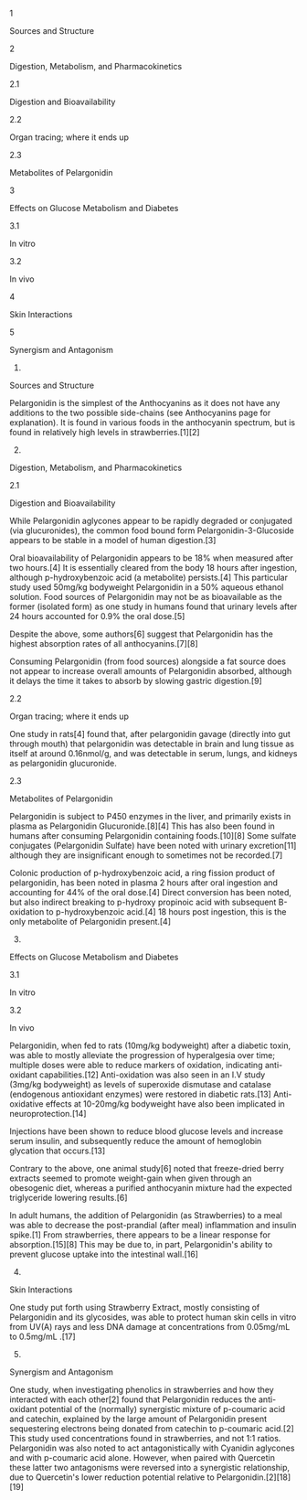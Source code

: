 1

Sources and Structure

2

Digestion, Metabolism, and Pharmacokinetics

2.1

Digestion and Bioavailability

2.2

Organ tracing; where it ends up

2.3

Metabolites of Pelargonidin

3

Effects on Glucose Metabolism and Diabetes

3.1

In vitro

3.2

In vivo

4

Skin Interactions

5

Synergism and Antagonism

1.

Sources and Structure

Pelargonidin is the simplest of the Anthocyanins as it does not have any additions to the two possible side-chains (see Anthocyanins page for explanation). It is found in various foods in the anthocyanin spectrum, but is found in relatively high levels in strawberries.[1][2]

2.

Digestion, Metabolism, and Pharmacokinetics

2.1

Digestion and Bioavailability

While Pelargonidin aglycones appear to be rapidly degraded or conjugated (via glucuronides), the common food bound form Pelargonidin-3-Glucoside appears to be stable in a model of human digestion.[3]

Oral bioavailability of Pelargonidin appears to be 18% when measured after two hours.[4] It is essentially cleared from the body 18 hours after ingestion, although p-hydroxybenzoic acid (a metabolite) persists.[4] This particular study used 50mg/kg bodyweight Pelargonidin in a 50% aqueous ethanol solution. Food sources of Pelargonidin may not be as bioavailable as the former (isolated form) as one study in humans found that urinary levels after 24 hours accounted for 0.9% the oral dose.[5]

Despite the above, some authors[6] suggest that Pelargonidin has the highest absorption rates of all anthocyanins.[7][8]

Consuming Pelargonidin (from food sources) alongside a fat source does not appear to increase overall amounts of Pelargonidin absorbed, although it delays the time it takes to absorb by slowing gastric digestion.[9]

2.2

Organ tracing; where it ends up

One study in rats[4] found that, after pelargonidin gavage (directly into gut through mouth) that pelargonidin was detectable in brain and lung tissue as itself at around 0.16nmol/g, and was detectable in serum, lungs, and kidneys as pelargonidin glucuronide.

2.3

Metabolites of Pelargonidin

Pelargonidin is subject to P450 enzymes in the liver, and primarily exists in plasma as Pelargonidin Glucuronide.[8][4] This has also been found in humans after consuming Pelargonidin containing foods.[10][8] Some sulfate conjugates (Pelargonidin Sulfate) have been noted with urinary excretion[11] although they are insignificant enough to sometimes not be recorded.[7]

Colonic production of p-hydroxybenzoic acid, a ring fission product of pelargonidin, has been noted in plasma 2 hours after oral ingestion and accounting for 44% of the oral dose.[4] Direct conversion has been noted, but also indirect breaking to p-hydroxy propinoic acid with subsequent B-oxidation to p-hydroxybenzoic acid.[4] 18 hours post ingestion, this is the only metabolite of Pelargonidin present.[4]

3.

Effects on Glucose Metabolism and Diabetes

3.1

In vitro

3.2

In vivo

Pelargonidin, when fed to rats (10mg/kg bodyweight) after a diabetic toxin, was able to mostly alleviate the progression of hyperalgesia over time; multiple doses were able to reduce markers of oxidation, indicating anti-oxidant capabilities.[12] Anti-oxidation was also seen in an I.V study (3mg/kg bodyweight) as levels of superoxide dismutase and catalase (endogenous antioxidant enzymes) were restored in diabetic rats.[13] Anti-oxidative effects at 10-20mg/kg bodyweight have also been implicated in neuroprotection.[14]

Injections have been shown to reduce blood glucose levels and increase serum insulin, and subsequently reduce the amount of hemoglobin glycation that occurs.[13]

Contrary to the above, one animal study[6] noted that freeze-dried berry extracts seemed to promote weight-gain when given through an obesogenic diet, whereas a purified anthocyanin mixture had the expected triglyceride lowering results.[6]

In adult humans, the addition of Pelargonidin (as Strawberries) to a meal was able to decrease the post-prandial (after meal) inflammation and insulin spike.[1] From strawberries, there appears to be a linear response for absorption.[15][8] This may be due to, in part, Pelargonidin's ability to prevent glucose uptake into the intestinal wall.[16]

4.

Skin Interactions

One study put forth using Strawberry Extract, mostly consisting of Pelargonidin and its glycosides, was able to protect human skin cells in vitro from UV(A) rays and less DNA damage at concentrations from 0.05mg/mL to 0.5mg/mL .[17]

5.

Synergism and Antagonism

One study, when investigating phenolics in strawberries and how they interacted with each other[2] found that Pelargonidin reduces the anti-oxidant potential of the (normally) synergistic mixture of p-coumaric acid and catechin, explained by the large amount of Pelargonidin present sequestering electrons being donated from catechin to p-coumaric acid.[2] This study used concentrations found in strawberries, and not 1:1 ratios. Pelargonidin was also noted to act antagonistically with Cyanidin aglycones and with p-coumaric acid alone. However, when paired with Quercetin these latter two antagonisms were reversed into a synergistic relationship, due to Quercetin's lower reduction potential relative to Pelargonidin.[2][18][19]

